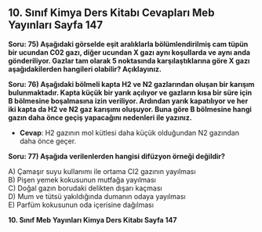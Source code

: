 ## 10. Sınıf Kimya Ders Kitabı Cevapları Meb Yayınları Sayfa 147

**Soru: 75) Aşağıdaki görselde eşit aralıklarla bölümlendirilmiş cam tüpün bir ucundan C02 gazı, diğer ucundan X gazı aynı koşullarda ve aynı anda gönderiliyor. Gazlar tam olarak 5 noktasında karşılaştıklarına göre X gazı aşağıdakilerden hangileri olabilir? Açıklayınız.**

**Soru: 76) Aşağıdaki bölmeli kapta H2 ve N2 gazlarından oluşan bir karışım bulunmaktadır. Kapta küçük bir yarık açılıyor ve gazların kısa bir süre için B bölmesine boşalmasına izin veriliyor. Ardından yarık kapatılıyor ve her iki kapta da H2 ve N2 gaz karışımı oluşuyor. Buna göre B bölmesine hangi gazın daha önce geçiş yapacağını nedenleri ile yazınız.**

* **Cevap**: H2 gazının mol kütlesi daha küçük olduğundan N2 gazından daha önce geçer.

**Soru: 77) Aşağıda verilenlerden hangisi difüzyon örneği değildir?**

A) Çamaşır suyu kullanımı ile ortama Cl2 gazının yayılması  
 B) Pişen yemek kokusunun mutfağa yayılması  
 C) Doğal gazın borudaki delikten dışarı kaçması  
 D) Mum ve tütsü yakıldığında dumanın odaya yayılması  
 E) Parfüm kokusunun oda içerisine dağılması

**10. Sınıf Meb Yayınları Kimya Ders Kitabı Sayfa 147**